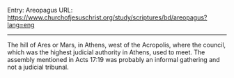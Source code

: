 Entry: Areopagus
URL: https://www.churchofjesuschrist.org/study/scriptures/bd/areopagus?lang=eng

---

The hill of Ares or Mars, in Athens, west of the Acropolis, where the council, which was the highest judicial authority in Athens, used to meet. The assembly mentioned in Acts 17:19 was probably an informal gathering and not a judicial tribunal.
